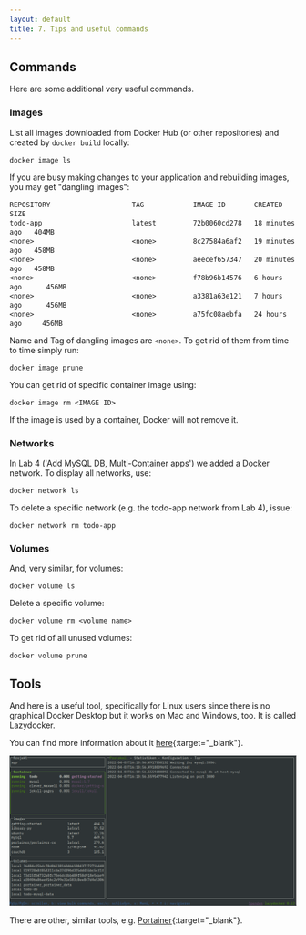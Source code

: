 ```yaml
---
layout: default
title: 7. Tips and useful commands
---
```


## Commands

Here are some additional very useful commands.

### Images

List all images downloaded from Docker Hub (or other repositories) and created by `docker build` locally:

```
docker image ls
```

If you are busy making changes to your application and rebuilding images, you may get "dangling images":

```
REPOSITORY                    TAG            IMAGE ID       CREATED          SIZE
todo-app                      latest         72b0060cd278   18 minutes ago   404MB
<none>                        <none>         8c27584a6af2   19 minutes ago   458MB
<none>                        <none>         aeecef657347   20 minutes ago   458MB
<none>                        <none>         f78b96b14576   6 hours ago      456MB
<none>                        <none>         a3381a63e121   7 hours ago      456MB
<none>                        <none>         a75fc08aebfa   24 hours ago     456MB
```

Name and Tag of dangling images are `<none>`. To get rid of them from time to time simply run:

```
docker image prune
```

You can get rid of specific container image using:

```
docker image rm <IMAGE ID>
```

If the image is used by a container, Docker will not remove it.

### Networks

In Lab 4 ('Add MySQL DB, Multi-Container apps') we added a Docker network. To display all networks, use:

```
docker network ls
```

To delete a specific network (e.g. the todo-app network from Lab 4), issue:

```
docker network rm todo-app
```

### Volumes

And, very similar, for volumes:

```
docker volume ls
```

Delete a specific volume:

```
docker volume rm <volume name>
```

To get rid of all unused volumes:

```
docker volume prune
```


## Tools

And here is a useful tool, specifically for Linux users since there is no graphical Docker Desktop but it works on Mac and Windows, too. It is called Lazydocker.

You can find more information about it [here](https://github.com/jesseduffield/lazydocker/blob/master/README.md){:target="_blank"}.

![Lazydocker](images/Lazydocker.png)

There are other, similar tools, e.g. [Portainer](https://github.com/portainer/portainer){:target="_blank"}.